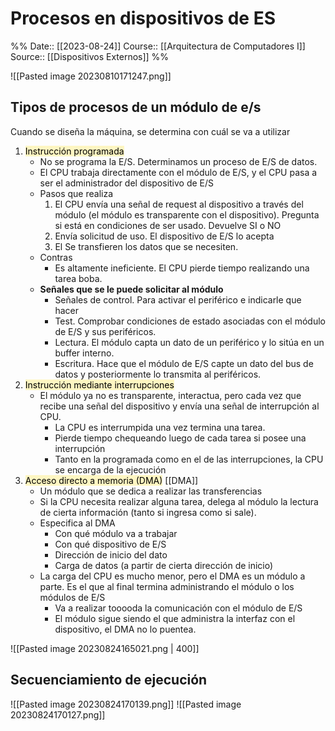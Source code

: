 # Procesos en dispositivos de ES

%%
Date:: [[2023-08-24]]
Course:: [[Arquitectura de Computadores I]]
Source:: [[Dispositivos Externos]]
%%

![[Pasted image 20230810171247.png]]

## Tipos de procesos de un módulo de e/s
Cuando se diseña la máquina, se determina con cuál se va a utilizar 
1. <mark style="background: #FFF3A3A6;">Instrucción programada</mark>
	- No se programa la E/S. Determinamos un proceso de E/S de datos.
	- El CPU trabaja directamente con el módulo de E/S, y el CPU pasa a ser el administrador del dispositivo de E/S
	- Pasos que realiza
		1.  El CPU envía una señal de request al dispositivo a través del módulo (el módulo es transparente con el dispositivo). Pregunta si está en condiciones de ser usado. Devuelve SI o NO
		2. Envía solicitud de uso. El dispositivo de E/S lo acepta
		3. El Se transfieren los datos que se necesiten.
	- Contras
		- Es altamente ineficiente. El CPU pierde tiempo realizando una tarea boba.
	- **Señales que se le puede solicitar al módulo**
		- Señales de control. Para activar el periférico e indicarle que hacer
		- Test. Comprobar condiciones de estado asociadas con el módulo de E/S y sus periféricos.
		- Lectura. El módulo capta un dato de un periférico y lo sitúa en un buffer interno. 
		- Escritura. Hace que el módulo de E/S capte un dato del bus de datos y posteriormente lo transmita al periféricos.
2. <mark style="background: #FFF3A3A6;">Instrucción mediante interrupciones</mark>
	- El módulo ya no es transparente, interactua, pero cada vez que recibe una señal del dispositivo y envía una señal de interrupción al CPU.
		- La CPU es interrumpida una vez termina una tarea.
		- Pierde tiempo chequeando luego de cada tarea si posee una interrupción
		- Tanto en la programada como en el de las interrupciones, la CPU se encarga de la ejecución
3. <mark style="background: #FFF3A3A6;">Acceso directo a memoria (DMA)</mark> [[DMA]]
	- Un módulo que se dedica a realizar las transferencias
	- Si la CPU necesita realizar alguna tarea, delega al módulo la lectura de cierta información (tanto si ingresa como si sale).
	- Especifica al DMA 
		- Con qué módulo va a trabajar
		- Con qué dispositivo de E/S
		- Dirección de inicio del dato
		- Carga de datos (a partir de cierta dirección de inicio)
	- La carga del CPU es mucho menor, pero el DMA es un módulo a parte. Es el que al final termina administrando el módulo o los módulos de E/S
		- Va a realizar tooooda la comunicación con el módulo de E/S
		- El módulo sigue siendo el que administra la interfaz con el dispositivo, el DMA no lo puentea. 

![[Pasted image 20230824165021.png | 400]]


## Secuenciamiento de ejecución
![[Pasted image 20230824170139.png]]
![[Pasted image 20230824170127.png]]